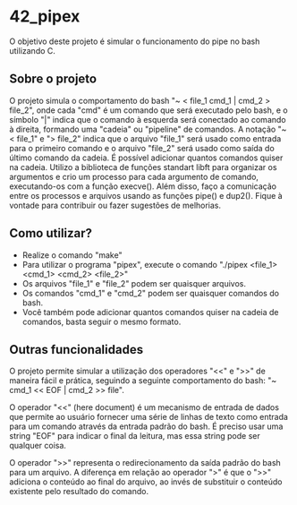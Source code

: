 # 42_pipex

O objetivo deste projeto é simular o funcionamento do pipe no bash utilizando C.

## Sobre o projeto
O projeto simula o comportamento do bash "~ < file_1 cmd_1 | cmd_2 > file_2", onde cada "cmd" é um comando que será executado pelo bash, e o símbolo "|" indica que o comando à esquerda será conectado ao comando à direita, formando uma "cadeia" ou "pipeline" de comandos. A notação "~ < file_1" e "> file_2" indica que o arquivo "file_1" será usado como entrada para o primeiro comando e o arquivo "file_2" será usado como saída do último comando da cadeia.
É possível adicionar quantos comandos quiser na cadeia. Utilizo a biblioteca de funções standart libft para organizar os argumentos e crio um processo para cada argumento de comando, executando-os com a função execve(). Além disso, faço a comunicação entre os processos e arquivos usando as funções pipe() e dup2().
Fique à vontade para contribuir ou fazer sugestões de melhorias.

## Como utilizar?
* Realize o comando "make"
* Para utilizar o programa "pipex", execute o comando "./pipex <file_1> <cmd_1> <cmd_2> <file_2>"
* Os arquivos "file_1" e "file_2" podem ser quaisquer arquivos.
* Os comandos "cmd_1" e "cmd_2" podem ser quaisquer comandos do bash.
* Você também pode adicionar quantos comandos quiser na cadeia de comandos, basta seguir o mesmo formato.

## Outras funcionalidades
O projeto permite simular a utilização dos operadores "<<" e ">>" de maneira fácil e prática, seguindo a seguinte comportamento do bash: "~ cmd_1 << EOF | cmd_2 >> file".

O operador "<<" (here document) é um mecanismo de entrada de dados que permite ao usuário fornecer uma série de linhas de texto como entrada para um comando através da entrada padrão do bash. É preciso usar uma string "EOF" para indicar o final da leitura, mas essa string pode ser qualquer coisa.

O operador ">>" representa o redirecionamento da saída padrão do bash para um arquivo. A diferença em relação ao operador ">" é que o ">>" adiciona o conteúdo ao final do arquivo, ao invés de substituir o conteúdo existente pelo resultado do comando.